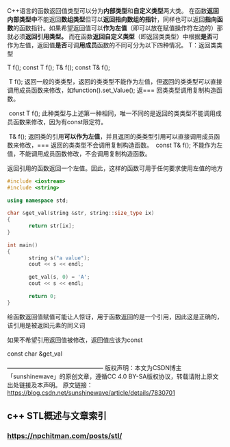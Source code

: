  C++语言的函数返回值类型可以分为**内部类型**和**自定义类型**两大类。
    在函数**返回内部类型中**不能返回**数组类型**但可以**返回指向数组的指针**，同样也可以返回**指向函数**的函数指针。如果希望返回值可以**作为左值**（即可以放在赋值操作符左边的）那就必须**返回引用类型。**
    而在函数**返回自定义类型**（即返回类类型）中根据**是否**可作为左值，返回值**是否**可调**用成员**函数的不同可分为以下四种情况。
    T：返回类类型

T f();
const T f();
T& f();
const T& f();

​    T f(); 返回一般的类类型，返回的类类型不能作为左值，但返回的类类型可以直接调用成员函数来修改，如function().set_Value(); 返=== 回类类型调用复制构造函数。

​    const T f(); 此种类型与上述第一种相同，唯一不同的是返回的类类型不能调用成员函数来修改，因为有const限定符。

​    T& f(); 返回类的引用**可以作为左值**，并且返回的类类型引用可以直接调用成员函数来修改，=== 返回的类类型不会调用复制构造函数。
​    const T& f(); 不能作为左值，不能调用成员函数修改，不会调用复制构造函数。


返回引用的函数返回一个左值。因此，这样的函数可用于任何要求使用左值的地方

 

```cpp
#include <iostream>
#include <string>
 
using namespace std;
 
char &get_val(string &str, string::size_type ix)
{
       return str[ix];
}
 
int main()
{
       string s("a value");
       cout << s << endl;
 
       get_val(s, 0) = 'A';
       cout << s << endl;
 
       return 0;
}
```

给函数返回值赋值可能让人惊讶，用于函数返回的是一个引用，因此这是正确的，该引用是被返回元素的同义词

 

如果不希望引用返回值被修改，返回值应该为const

const char &get_val

————————————————
版权声明：本文为CSDN博主「sunshinewave」的原创文章，遵循CC 4.0 BY-SA版权协议，转载请附上原文出处链接及本声明。
原文链接：https://blog.csdn.net/sunshinewave/article/details/7830701





## c++ STL概述与文章索引

### https://npchitman.com/posts/stl/

